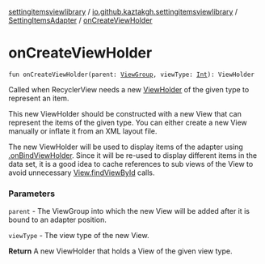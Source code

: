 [settingitemsviewlibrary](../../index.md) / [io.github.kaztakgh.settingitemsviewlibrary](../index.md) / [SettingItemsAdapter](index.md) / [onCreateViewHolder](./on-create-view-holder.md)

# onCreateViewHolder

`fun onCreateViewHolder(parent: `[`ViewGroup`](https://developer.android.com/reference/android/view/ViewGroup.html)`, viewType: `[`Int`](https://kotlinlang.org/api/latest/jvm/stdlib/kotlin/-int/index.html)`): ViewHolder`

Called when RecyclerView needs a new [ViewHolder](#) of the given type to represent
an item.

This new ViewHolder should be constructed with a new View that can represent the items
of the given type. You can either create a new View manually or inflate it from an XML
layout file.

The new ViewHolder will be used to display items of the adapter using
[.onBindViewHolder](#). Since it will be re-used to display
different items in the data set, it is a good idea to cache references to sub views of
the View to avoid unnecessary [View.findViewById](https://developer.android.com/reference/android/view/View.html#findViewById(int)) calls.

### Parameters

`parent` - The ViewGroup into which the new View will be added after it is bound to
an adapter position.

`viewType` - The view type of the new View.

**Return**
A new ViewHolder that holds a View of the given view type.

